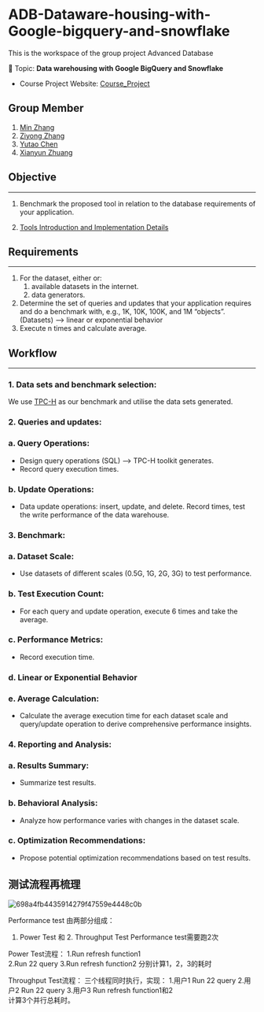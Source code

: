 # ADB-Dataware-housing-with-Google-bigquery-and-snowflake

This is the workspace of the group project Advanced Database

<aside>
    
👋 Topic: **Data warehousing with Google BigQuery and Snowflake**

- Course Project Website: [Course_Project](https://cs.ulb.ac.be/public/teaching/infoh415#project)

</aside>

## Group Member

1. [Min Zhang ](https://github.com/PhDnemo)
2. [Ziyong Zhang](https://github.com/Ziyong-Zhang)
3. [Yutao Chen](https://github.com/A-hungry-wolf)
4. [Xianyun Zhuang](https://github.com/zhuangxianyun)

</aside>

## Objective

---

1. Benchmark the proposed tool in relation to the database requirements of your application.

2. [Tools Introduction and Implementation Details](Tools.md)

## Requirements

---

1. For the dataset, either or:
    1. available datasets in the internet.
    2. data generators.
2. Determine the set of queries and updates that your application requires and do a benchmark with, e.g., 1K, 10K, 100K, and 1M “objects”. (Datasets)
    —> linear or exponential behavior
3. Execute n times and calculate average.

## Workflow

---

### **1. Data sets and benchmark selection:**

We use [TPC-H](https://www.tpc.org/tpch/) as our benchmark and utilise the data sets generated.

### **2. Queries and updates:**

### a. Query Operations:

- Design query operations (SQL) —> TPC-H toolkit generates.
- Record query execution times.

### b. Update Operations:

- Data update operations: insert, update, and delete. Record times, test the write performance of the data warehouse.


### **3. Benchmark:**


### a. Dataset Scale:

- Use datasets of different scales (0.5G, 1G, 2G, 3G) to test performance.

### b. Test Execution Count:

- For each query and update operation, execute 6 times and take the average.

### c. Performance Metrics:

- Record execution time.

### d. Linear or Exponential Behavior


### e. Average Calculation:

- Calculate the average execution time for each dataset scale and query/update operation to derive comprehensive performance insights.

### **4. Reporting and Analysis:**

### a. Results Summary:

- Summarize test results.

### b. Behavioral Analysis:

- Analyze how performance varies with changes in the dataset scale.

### c. Optimization Recommendations:

- Propose potential optimization recommendations based on test results.



###

## 测试流程再梳理
![698a4fb4435914279f47559e4448c0b](https://github.com/Ziyong-Zhang/ADB-Dataware-housing-with-Google-bigquery-and-snowflake/assets/149632845/9d0d6bca-944a-4040-b361-fdcd2446d68c)

Performance test 由两部分组成：
1. Power Test 和 2. Throughput Test
Performance test需要跑2次

Power Test流程： 
1.Run refresh function1  
2.Run 22 query
3.Run refresh function2
分别计算1，2，3的耗时

Throughput Test流程：
三个线程同时执行，实现：
1.用户1 Run 22 query
2.用户2 Run 22 query
3.用户3 Run refresh function1和2  
计算3个并行总耗时。

